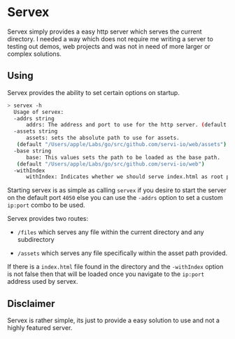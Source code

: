 # Servex
Servex simply provides a easy http server which serves the current directory. 
I needed a way which does not require me writing a server to testing out demos, 
web projects and was not in need of more larger or complex solutions.

## Using
Servex provides the ability to set certain options on startup.

```bash
> servex -h
  Usage of servex:
  -addrs string
      addrs: The address and port to use for the http server. (default ":4050")
  -assets string
      assets: sets the absolute path to use for assets.
   (default "/Users/apple/Labs/go/src/github.com/servi-io/web/assets")
  -base string
      base: This values sets the path to be loaded as the base path.
   (default "/Users/apple/Labs/go/src/github.com/servi-io/web")
  -withIndex
      withIndex: Indicates whether we should serve index.html as root path. (default true)
```

Starting servex is as simple as calling `servex` if you desire to start the server
on the default port `4050` else you can use the `-addrs` option to set a custom `ip:port`
combo to be used.

Servex provides two routes:

  - `/files` which serves any file within the current directory and any subdirectory

  - `/assets` which serves any file specifically within the asset path provided.

If there is a `index.html` file found in the directory and the `-withIndex` option 
is not false then that will be loaded once you navigate to the `ip:port` address 
used by servex.

## Disclaimer
Servex is rather simple, its just to provide a easy solution to use and not a highly
featured server.